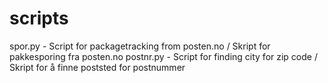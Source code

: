 scripts
=======
spor.py - Script for packagetracking from posten.no / Skript for pakkesporing fra posten.no
postnr.py - Script for finding city for zip code / Skript for å finne poststed for postnummer
